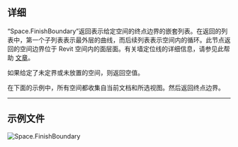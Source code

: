 ## 详细
“Space.FinishBoundary”返回表示给定空间的终点边界的嵌套列表。在返回的列表中，第一个子列表表示最外层的曲线，而后续列表表示空间内的循环。此节点返回的空间边界位于 Revit 空间内的面层面。有关墙定位线的详细信息，请参见此帮助 [文章](https://help.autodesk.com/view/RVT/2024/CHS/?guid=GUID-0BB62832-36DD-4E06-A9D4-EE98CE0FCF89)。

如果给定了未定界或未放置的空间，则返回空值。

在下面的示例中，所有空间都收集自当前文档和所选视图。然后返回终点边界。

___
## 示例文件

![Space.FinishBoundary](./Revit.Elements.Space.FinishBoundary_img.jpg)
